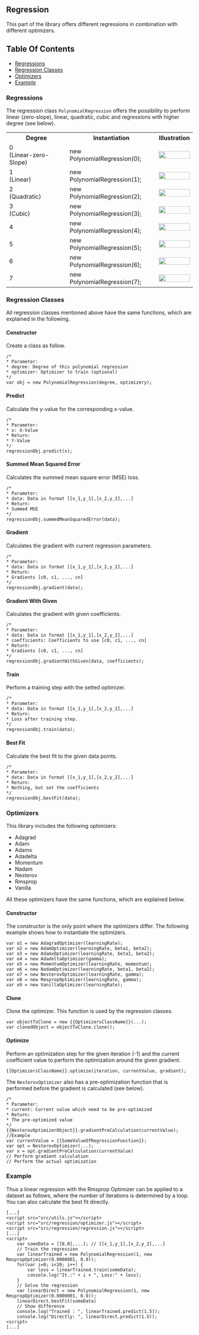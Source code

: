 ## Regression
This part of the library offers different regressions in combination with different optimizers.
## Table Of Contents
- [Regressions](#regressions)
- [Regression Classes](#regression_classes)
- [Optimizers](#optimizers)
- [Example](#example)
<a name="regressions"></a>
### Regressions
The regression class `PolynomialRegression` offers the possibility to perform linear (zero-slope), linear, quadratic, cubic and regressions with higher degree (see below).
<p float="middle">
<table>
	<tr>
		<th>Degree</th>
		<th>Instantiation</th>
		<th>Illustration</th>
	</tr>
	<tr>
		<td>0<br>(Linear-zero-Slope)</td>
		<td>new PolynomialRegression(0);</td>
		<td><img src="/doc/media/polynomial_0.jpg" width="100%" /></td>
	</tr>
	<tr>
		<td>1<br>(Linear)</td>
		<td>new PolynomialRegression(1);</td>
		<td><img src="/doc/media/polynomial_1.jpg" width="100%" /></td>
	</tr>
	<tr>
		<td>2<br>(Quadratic)</td>
		<td>new PolynomialRegression(2);</td>
		<td><img src="/doc/media/polynomial_2.jpg" width="100%" /></td>
	</tr>
	<tr>
		<td>3<br>(Cubic)</td>
		<td>new PolynomialRegression(3);</td>
		<td><img src="/doc/media/polynomial_3.jpg" width="100%" /></td>
	</tr>
	<tr>
		<td>4</td>
		<td>new PolynomialRegression(4);</td>
		<td><img src="/doc/media/polynomial_4.jpg" width="100%" /></td>
	</tr>
	<tr>
		<td>5</td>
		<td>new PolynomialRegression(5);</td>
		<td><img src="/doc/media/polynomial_5.jpg" width="100%" /></td>
	</tr>
	<tr>
		<td>6</td>
		<td>new PolynomialRegression(6);</td>
		<td><img src="/doc/media/polynomial_6.jpg" width="100%" /></td>
	</tr>
	<tr>
		<td>7</td>
		<td>new PolynomialRegression(7);</td>
		<td><img src="/doc/media/polynomial_7.jpg" width="100%" /></td>
	</tr>
</table>
</p>

<a name="regression_classes"></a>
### Regression Classes
All regression classes mentioned above have the same functions, which are explained in the following.
#### Constructor
Create a class as follow.
```
/*
* Parameter:
* degree: Degree of this polynomial regression
* optimizer: Optimizer to train (optional)
*/
var obj = new PolynomialRegression(degree, optimizery);
```
#### Predict
Calculate the y-value for the corresponding x-value.
```
/*
* Parameter:
* x: X-Value 
* Return:
* Y-Value
*/
regressionObj.predict(x);
```
#### Summed Mean Squared Error
Calculates the summed mean square error (MSE) loss.
```
/*
* Parameter:
* data: Data in format [[x_1,y_1],[x_2,y_2],...] 
* Return:
* Summed MSE
*/
regressionObj.summedMeanSquaredError(data);
```
#### Gradient
Calculates the gradient with current regression parameters.
```
/*
* Parameter:
* data: Data in format [[x_1,y_1],[x_2,y_2],...] 
* Return:
* Gradients [c0, c1, ..., cn]
*/
regressionObj.gradient(data);
```
#### Gradient With Given
Calculates the gradient with given coefficients.
```
/*
* Parameter:
* data: Data in format [[x_1,y_1],[x_2,y_2],...] 
* coefficients: Coefficients to use [c0, c1, ..., cn]
* Return:
* Gradients [c0, c1, ..., cn]
*/
regressionObj.gradientWithGiven(data, coefficients);
```
#### Train
Perform a training step with the setted optimizer.
```
/*
* Parameter:
* data: Data in format [[x_1,y_1],[x_2,y_2],...] 
* Return:
* Loss after training step.
*/
regressionObj.train(data);
```
#### Best Fit
Calculate the best fit to the given data points.
```
/*
* Parameter:
* data: Data in format [[x_1,y_1],[x_2,y_2],...] 
* Return:
* Nothing, but set the coefficients
*/
regressionObj.bestFit(data);
```
<a name="optimizers"></a>
### Optimizers
This library includes the following optimizers:
- Adagrad
- Adam
- Adamx
- Adadelta
- Momentum
- Nadam
- Nesterov
- Rmsprop
- Vanilla

All these optimizers have the same functions, which are explained below. 
#### Constructor
The constructor is the only point where the optimizers differ.
The following example shows how to instantiate the optimizers.
```
var o1 = new AdagradOptimizer(learningRate);
var o2 = new AdamOptimizer(learningRate, beta1, beta2);
var o3 = new AdamxOptimizer(learningRate, beta1, beta2);
var o4 = new AdadeltaOptimizer(gamma);
var o5 = new MomentumOptimizer(learningRate, momentum);
var o6 = new NadamOptimizer(learningRate, beta1, beta2);
var o7 = new NesterovOptimizer(learningRate, gamma);
var o8 = new RmspropOptimizer(learningRate, gamma);
var o9 = new VanillaOptimizer(learningRate);
```
#### Clone
Clone the optimizer. This function is used by the regression classes.
```
var objectToClone = new {{OptimizersClassName}}(...);
var clonedObject = objectToClone.clone();
```
#### Optimize
Perform an optimization step for the given iteration (-1) and the current coefficient value to perform the optimization around the given gradient.
```
{{OptimizersClassName}}.optimize(iteration, currentValue, gradient);
```
The `NesterovOptimizer` also has a pre-optimization function that is performed before the gradient is calculated (see below).
```
/*
* Parameter:
* current: Current value which need to be pre-optimized
* Return:
* The pre-optimized value
*/
{{NesterovOptimizerObject}}.gradientPreCalculation(currentValue);
//Example
var currentValue = {{SomeValueOfRegressionFunction}};
var opt = NesterovOptimizer(...);
var x = opt.gradientPreCalculation(currentValue)
// Perform gradient calculation
// Perform the actual optimization
```
<a name="example"></a>
### Example
Thus a linear regression with the Rmsprop Optimizer can be applied to a dataset as follows, where the number of iterations is determined by a loop.
You can also calculate the best fit directly.
```
[...]
<script src="src/utils.js"></script>
<script src="src/regression/optimizer.js"></script>
<script src="src/regression/regression.js"></script>
[...]
<script>
	var someData = [[0,0],...]; // [[x_1,y_1],[x_2,y_2],...]
	// Train the regression
	var linearTrained = new PolynomialRegression(1, new RmspropOptimizer(0.0000001, 0.9));
	for(var i=0; i<10; i++) {
		var loss = linearTrained.train(someData);
		console.log("It.:" + i + ", Loss:" + loss);
	}
	// Solve the regression
	var linearDirect = new PolynomialRegression(1, new RmspropOptimizer(0.0000001, 0.9));
	linearDirect.bestFit(someData)
	// Show difference
	console.log("Trained : ", linearTrained.predict(1.5));
	console.log("Directly: ", linearDirect.predict(1.5));
<script>
[...]
```
